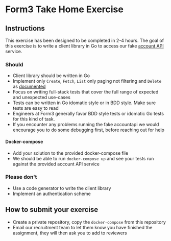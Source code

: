# Form3 Take Home Exercise

## Instructions

This exercise has been designed to be completed in 2-4 hours. The goal of this exercise is to write a client library 
in Go to access our fake [account API](http://api-docs.form3.tech/api.html#organisation-accounts) service. 

### Should
- Client library should be written in Go
- Implement only `Create`, `Fetch`, `List` only paging not filtering and `Delete` as [documented](http://api-docs.form3.tech/api.html#organisation-accounts)
- Focus on writing full-stack tests that cover the full range of expected and unexpected use-cases
 - Tests can be written in Go idomatic style or in BDD style. Make sure tests are easy to read
 - Engineers at Form3 generally favor BDD style tests or idomatic Go tests for this kind of task.
- If you encounter any problems running the fake accountapi we would encourage you to do some debugging first, 
before reaching out for help

#### Docker-compose

 - Add your solution to the provided docker-compose file
 - We should be able to run `docker-compose up` and see your tests run against the provided account API service 

### Please don't
- Use a code generator to write the client library
- Implement an authentication scheme

## How to submit your exercise
- Create a private repository, copy the `docker-compose` from this repository
- Email our recruitment team to let them know you have finished the assignment, they will then ask you to add to reviewers
